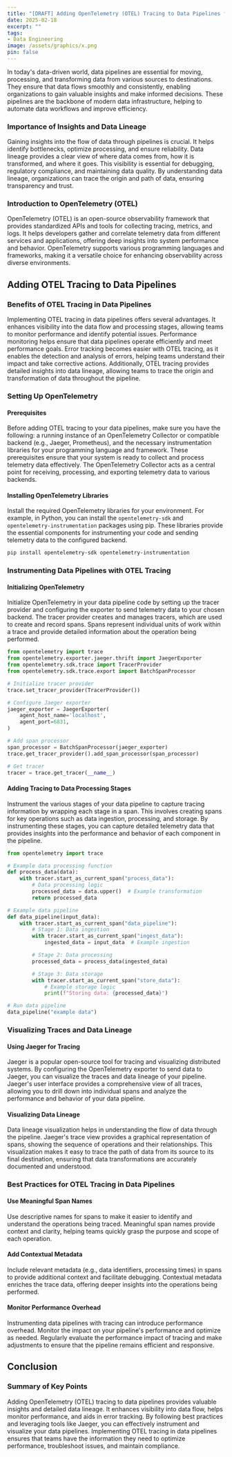 ```yaml
---
title: "[DRAFT] Adding OpenTelemetry (OTEL) Tracing to Data Pipelines for Insights and Lineage"
date: 2025-02-18
excerpt: ""
tags:
- Data Engineering
image: /assets/graphics/x.png
pin: false
---
```

In today's data-driven world, data pipelines are essential for moving, processing, and transforming data from various sources to destinations. They ensure that data flows smoothly and consistently, enabling organizations to gain valuable insights and make informed decisions. These pipelines are the backbone of modern data infrastructure, helping to automate data workflows and improve efficiency.

### Importance of Insights and Data Lineage
Gaining insights into the flow of data through pipelines is crucial. It helps identify bottlenecks, optimize processing, and ensure reliability. Data lineage provides a clear view of where data comes from, how it is transformed, and where it goes. This visibility is essential for debugging, regulatory compliance, and maintaining data quality. By understanding data lineage, organizations can trace the origin and path of data, ensuring transparency and trust.

### Introduction to OpenTelemetry (OTEL)
OpenTelemetry (OTEL) is an open-source observability framework that provides standardized APIs and tools for collecting tracing, metrics, and logs. It helps developers gather and correlate telemetry data from different services and applications, offering deep insights into system performance and behavior. OpenTelemetry supports various programming languages and frameworks, making it a versatile choice for enhancing observability across diverse environments.

## Adding OTEL Tracing to Data Pipelines

### Benefits of OTEL Tracing in Data Pipelines
Implementing OTEL tracing in data pipelines offers several advantages. It enhances visibility into the data flow and processing stages, allowing teams to monitor performance and identify potential issues. Performance monitoring helps ensure that data pipelines operate efficiently and meet performance goals. Error tracking becomes easier with OTEL tracing, as it enables the detection and analysis of errors, helping teams understand their impact and take corrective actions. Additionally, OTEL tracing provides detailed insights into data lineage, allowing teams to trace the origin and transformation of data throughout the pipeline.

### Setting Up OpenTelemetry

#### Prerequisites
Before adding OTEL tracing to your data pipelines, make sure you have the following: a running instance of an OpenTelemetry Collector or compatible backend (e.g., Jaeger, Prometheus), and the necessary instrumentation libraries for your programming language and framework. These prerequisites ensure that your system is ready to collect and process telemetry data effectively. The OpenTelemetry Collector acts as a central point for receiving, processing, and exporting telemetry data to various backends.

#### Installing OpenTelemetry Libraries
Install the required OpenTelemetry libraries for your environment. For example, in Python, you can install the `opentelemetry-sdk` and `opentelemetry-instrumentation` packages using pip. These libraries provide the essential components for instrumenting your code and sending telemetry data to the configured backend.

```bash
pip install opentelemetry-sdk opentelemetry-instrumentation
```

### Instrumenting Data Pipelines with OTEL Tracing

#### Initializing OpenTelemetry
Initialize OpenTelemetry in your data pipeline code by setting up the tracer provider and configuring the exporter to send telemetry data to your chosen backend. The tracer provider creates and manages tracers, which are used to create and record spans. Spans represent individual units of work within a trace and provide detailed information about the operation being performed.

```python
from opentelemetry import trace
from opentelemetry.exporter.jaeger.thrift import JaegerExporter
from opentelemetry.sdk.trace import TracerProvider
from opentelemetry.sdk.trace.export import BatchSpanProcessor

# Initialize tracer provider
trace.set_tracer_provider(TracerProvider())

# Configure Jaeger exporter
jaeger_exporter = JaegerExporter(
    agent_host_name='localhost',
    agent_port=6831,
)

# Add span processor
span_processor = BatchSpanProcessor(jaeger_exporter)
trace.get_tracer_provider().add_span_processor(span_processor)

# Get tracer
tracer = trace.get_tracer(__name__)
```

#### Adding Tracing to Data Processing Stages
Instrument the various stages of your data pipeline to capture tracing information by wrapping each stage in a span. This involves creating spans for key operations such as data ingestion, processing, and storage. By instrumenting these stages, you can capture detailed telemetry data that provides insights into the performance and behavior of each component in the pipeline.

```python
from opentelemetry import trace

# Example data processing function
def process_data(data):
    with tracer.start_as_current_span("process_data"):
        # Data processing logic
        processed_data = data.upper()  # Example transformation
        return processed_data

# Example data pipeline
def data_pipeline(input_data):
    with tracer.start_as_current_span("data_pipeline"):
        # Stage 1: Data ingestion
        with tracer.start_as_current_span("ingest_data"):
            ingested_data = input_data  # Example ingestion

        # Stage 2: Data processing
        processed_data = process_data(ingested_data)

        # Stage 3: Data storage
        with tracer.start_as_current_span("store_data"):
            # Example storage logic
            print(f"Storing data: {processed_data}")

# Run data pipeline
data_pipeline("example data")
```

### Visualizing Traces and Data Lineage

#### Using Jaeger for Tracing
Jaeger is a popular open-source tool for tracing and visualizing distributed systems. By configuring the OpenTelemetry exporter to send data to Jaeger, you can visualize the traces and data lineage of your pipeline. Jaeger's user interface provides a comprehensive view of all traces, allowing you to drill down into individual spans and analyze the performance and behavior of your data pipeline.

#### Visualizing Data Lineage
Data lineage visualization helps in understanding the flow of data through the pipeline. Jaeger's trace view provides a graphical representation of spans, showing the sequence of operations and their relationships. This visualization makes it easy to trace the path of data from its source to its final destination, ensuring that data transformations are accurately documented and understood.

### Best Practices for OTEL Tracing in Data Pipelines

#### Use Meaningful Span Names
Use descriptive names for spans to make it easier to identify and understand the operations being traced. Meaningful span names provide context and clarity, helping teams quickly grasp the purpose and scope of each operation.

#### Add Contextual Metadata
Include relevant metadata (e.g., data identifiers, processing times) in spans to provide additional context and facilitate debugging. Contextual metadata enriches the trace data, offering deeper insights into the operations being performed.

#### Monitor Performance Overhead
Instrumenting data pipelines with tracing can introduce performance overhead. Monitor the impact on your pipeline's performance and optimize as needed. Regularly evaluate the performance impact of tracing and make adjustments to ensure that the pipeline remains efficient and responsive.

## Conclusion

### Summary of Key Points
Adding OpenTelemetry (OTEL) tracing to data pipelines provides valuable insights and detailed data lineage. It enhances visibility into data flow, helps monitor performance, and aids in error tracking. By following best practices and leveraging tools like Jaeger, you can effectively instrument and visualize your data pipelines. Implementing OTEL tracing in data pipelines ensures that teams have the information they need to optimize performance, troubleshoot issues, and maintain compliance.
